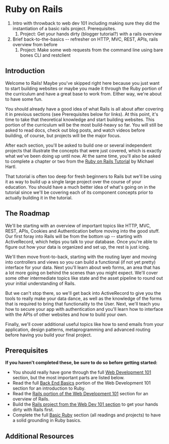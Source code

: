 # Ruby on Rails

1. Intro with throwback to web dev 101 including making sure they did the instantiation of a basic rails project.  Prerequisites.
    1. Project: Get your hands dirty (blogger tutorial?) with a rails overview
2. Brief back-to-the-basics -- refresher on HTTP, MVC, REST, APIs, rails overview from before
    1. Project: Make some web requests from the command line using bare bones CLI and restclient

## Introduction

Welcome to Rails! Maybe you've skipped right here because you just want to start building websites or maybe you made it through the Ruby portion of the curriculum and have a great base to work from.  Either way, we're about to have some fun.

You should already have a good idea of what Rails is all about after covering it in previous sections (see Prerequisites below for links).  At this point, it's time to take that theoretical knowledge and start building websites.  This portion of the curriculum will be the most build-heavy so far.  You will still be asked to read docs, check out blog posts, and watch videos before building, of course, but projects will be the major focus.

After each section, you'll be asked to build one or several independent projects that illustrate the concepts that were just covered, which is exactly what we've been doing up until now.  At the same time, you'll also be asked to complete a chapter or two from the [Ruby on Rails Tutorial](http://ruby.railstutorial.org/ruby-on-rails-tutorial-book) by Michael Hartl.  

That tutorial is often too deep for fresh beginners to Rails but we'll be using it as way to build up a single large project over the course of your education.  You should have a much better idea of what's going on in the tutorial since we'll be covering each of its component concepts prior to actually building it in the tutorial.

## The Roadmap

We'll be starting with an overview of important topics like HTTP, MVC, REST, APIs, Cookies and Authentication before moving into the good stuff.  Our first foray into Rails will be from the bottom up -- starting with ActiveRecord, which helps you talk to your database.  Once you're able to figure out how your data is organized and set up, the rest is just icing.

We'll then move front-to-back, starting with the routing layer and moving into controllers and views so you can build a functional (if not yet pretty) interface for your data.  Next you'll learn about web forms, an area that has a lot more going on behind the scenes than you might expect.  We'll cover some other intermediate topics like state and the asset pipeline to round out your initial understanding of Rails.

But we can't stop there, so we'll get back into ActiveRecord to give you the tools to really make your data dance, as well as the knowledge of the forms that is required to bring that functionality to the User.  Next, we'll teach you how to secure your app with authentication and you'll learn how to interface with the APIs of other websites and how to build your own.

Finally, we'll cover additional useful topics like how to send emails from your application, design patterns, metaprogramming and advanced routing before having you build your final project.

## Prerequisites

**If you haven't completed these, be sure to do so before getting started:**

* You should really have gone through the full [Web Development 101](/curriculum/web_development_basics/) section, but the most important parts are listed below.
* Read the full [Back End Basics](http://www.theodinproject.com/curriculum/web_development_basics/web_programming_basics/back_end_basics/) portion of the Web Development 101 section for an introduction to Ruby.
* Read the [Rails portion of the Web Development 101](/curriculum/web_development_basics/web_programming_basics/framework_basics/rails_basics.md) section for an overview of Rails.  
* Build the [Rails project from the Web Dev 101 section](curriculum/web_development_basics/web_programming_basics/framework_basics/project_rails.md) to get your hands dirty with Rails first.
* Complete the full [Basic Ruby](/curriculum/ruby/basic_ruby/) section (all readings and projects) to have a solid grounding in Ruby basics.

## Additional Resources
